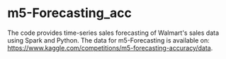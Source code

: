 # m5-Forecasting_acc

The code provides time-series sales forecasting of Walmart's sales data using Spark and Python. The data for m5-Forecasting is available on: https://www.kaggle.com/competitions/m5-forecasting-accuracy/data.
